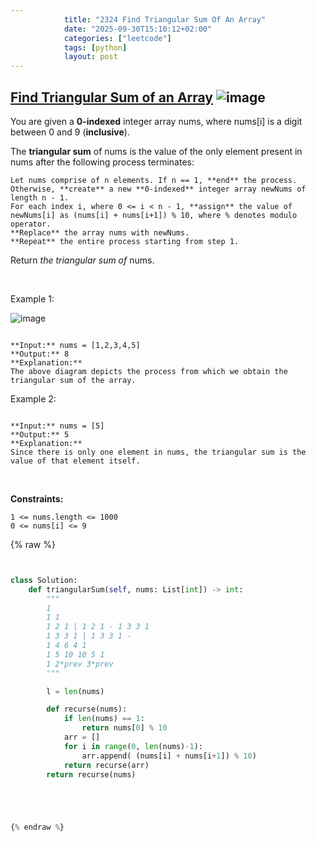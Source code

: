 ```yaml
---
            title: "2324 Find Triangular Sum Of An Array"
            date: "2025-09-30T15:10:12+02:00"
            categories: ["leetcode"]
            tags: [python]
            layout: post
---
```

            
## [Find Triangular Sum of an Array](https://leetcode.com/problems/find-triangular-sum-of-an-array) ![image](https://img.shields.io/badge/Difficulty-Medium-orange)

You are given a **0-indexed** integer array nums, where nums[i] is a digit between 0 and 9 (**inclusive**).

The **triangular sum** of nums is the value of the only element present in nums after the following process terminates:

	Let nums comprise of n elements. If n == 1, **end** the process. Otherwise, **create** a new **0-indexed** integer array newNums of length n - 1.
	For each index i, where 0 <= i < n - 1, **assign** the value of newNums[i] as (nums[i] + nums[i+1]) % 10, where % denotes modulo operator.
	**Replace** the array nums with newNums.
	**Repeat** the entire process starting from step 1.

Return *the triangular sum of* nums.

 

Example 1:

![image](https://assets.leetcode.com/uploads/2022/02/22/ex1drawio.png)
```

**Input:** nums = [1,2,3,4,5]
**Output:** 8
**Explanation:**
The above diagram depicts the process from which we obtain the triangular sum of the array.
```

Example 2:

```

**Input:** nums = [5]
**Output:** 5
**Explanation:**
Since there is only one element in nums, the triangular sum is the value of that element itself.
```

 

**Constraints:**

	1 <= nums.length <= 1000
	0 <= nums[i] <= 9

{% raw %}


```python


class Solution:
    def triangularSum(self, nums: List[int]) -> int:
        """
        1
        1 1
        1 2 1 | 1 2 1 - 1 3 3 1
        1 3 3 1 | 1 3 3 1 - 
        1 4 6 4 1
        1 5 10 10 5 1
        1 2*prev 3*prev
        """

        l = len(nums)

        def recurse(nums):
            if len(nums) == 1:
                return nums[0] % 10
            arr = []
            for i in range(0, len(nums)-1):
                arr.append( (nums[i] + nums[i+1]) % 10)
            return recurse(arr)
        return recurse(nums)





{% endraw %}
```
